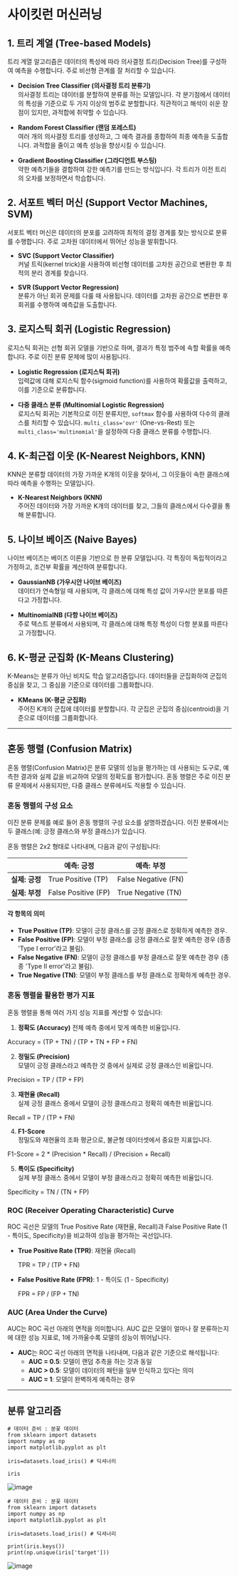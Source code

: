 # 사이킷런 머신러닝

## 1. 트리 계열 (Tree-based Models)

트리 계열 알고리즘은 데이터의 특성에 따라 의사결정 트리(Decision Tree)를 구성하여 예측을 수행합니다. 주로 비선형 관계를 잘 처리할 수 있습니다.

- **Decision Tree Classifier (의사결정 트리 분류기)**  
  의사결정 트리는 데이터를 분할하여 분류를 하는 모델입니다. 각 분기점에서 데이터의 특성을 기준으로 두 가지 이상의 범주로 분할합니다. 직관적이고 해석이 쉬운 장점이 있지만, 과적합에 취약할 수 있습니다.

- **Random Forest Classifier (랜덤 포레스트)**  
  여러 개의 의사결정 트리를 생성하고, 그 예측 결과를 종합하여 최종 예측을 도출합니다. 과적합을 줄이고 예측 성능을 향상시킬 수 있습니다.

- **Gradient Boosting Classifier (그라디언트 부스팅)**  
  약한 예측기들을 결합하여 강한 예측기를 만드는 방식입니다. 각 트리가 이전 트리의 오차를 보정하면서 학습합니다.

## 2. 서포트 벡터 머신 (Support Vector Machines, SVM)

서포트 벡터 머신은 데이터의 분포를 고려하여 최적의 결정 경계를 찾는 방식으로 분류를 수행합니다. 주로 고차원 데이터에서 뛰어난 성능을 발휘합니다.

- **SVC (Support Vector Classifier)**  
  커널 트릭(kernel trick)을 사용하여 비선형 데이터를 고차원 공간으로 변환한 후 최적의 분리 경계를 찾습니다.

- **SVR (Support Vector Regression)**  
  분류가 아닌 회귀 문제를 다룰 때 사용됩니다. 데이터를 고차원 공간으로 변환한 후 회귀를 수행하여 예측값을 도출합니다.

## 3. 로지스틱 회귀 (Logistic Regression)

로지스틱 회귀는 선형 회귀 모델을 기반으로 하며, 결과가 특정 범주에 속할 확률을 예측합니다. 주로 이진 분류 문제에 많이 사용됩니다.

- **Logistic Regression (로지스틱 회귀)**  
  입력값에 대해 로지스틱 함수(sigmoid function)를 사용하여 확률값을 출력하고, 이를 기준으로 분류합니다.

- **다중 클래스 분류 (Multinomial Logistic Regression)**  
  로지스틱 회귀는 기본적으로 이진 분류지만, `softmax` 함수를 사용하여 다수의 클래스를 처리할 수 있습니다. `multi_class='ovr'` (One-vs-Rest) 또는 `multi_class='multinomial'`을 설정하여 다중 클래스 분류를 수행합니다.

## 4. K-최근접 이웃 (K-Nearest Neighbors, KNN)

KNN은 분류할 데이터의 가장 가까운 K개의 이웃을 찾아서, 그 이웃들이 속한 클래스에 따라 예측을 수행하는 모델입니다.

- **K-Nearest Neighbors (KNN)**  
  주어진 데이터와 가장 가까운 K개의 데이터를 찾고, 그들의 클래스에서 다수결을 통해 분류합니다.

## 5. 나이브 베이즈 (Naive Bayes)

나이브 베이즈는 베이즈 이론을 기반으로 한 분류 모델입니다. 각 특징이 독립적이라고 가정하고, 조건부 확률을 계산하여 분류합니다.

- **GaussianNB (가우시안 나이브 베이즈)**  
  데이터가 연속형일 때 사용되며, 각 클래스에 대해 특성 값이 가우시안 분포를 따른다고 가정합니다.

- **MultinomialNB (다항 나이브 베이즈)**  
  주로 텍스트 분류에서 사용되며, 각 클래스에 대해 특정 특성이 다항 분포를 따른다고 가정합니다.

## 6. K-평균 군집화 (K-Means Clustering)

K-Means는 분류가 아닌 비지도 학습 알고리즘입니다. 데이터들을 군집화하여 군집의 중심을 찾고, 그 중심을 기준으로 데이터를 그룹화합니다.

- **KMeans (K-평균 군집화)**  
  주어진 K개의 군집에 데이터를 분할합니다. 각 군집은 군집의 중심(centroid)을 기준으로 데이터를 그룹화합니다.

---

## 혼동 행렬 (Confusion Matrix)

혼동 행렬(Confusion Matrix)은 분류 모델의 성능을 평가하는 데 사용되는 도구로, 예측한 결과와 실제 값을 비교하여 모델의 정확도를 평가합니다. 혼동 행렬은 주로 이진 분류 문제에서 사용되지만, 다중 클래스 분류에서도 적용할 수 있습니다.

### 혼동 행렬의 구성 요소

이진 분류 문제를 예로 들어 혼동 행렬의 구성 요소를 설명하겠습니다. 이진 분류에서는 두 클래스(예: 긍정 클래스와 부정 클래스)가 있습니다.

혼동 행렬은 2x2 형태로 나타내며, 다음과 같이 구성됩니다:

|                | **예측: 긍정** | **예측: 부정** |
|----------------|----------------|----------------|
| **실제: 긍정** | True Positive (TP)  | False Negative (FN) |
| **실제: 부정** | False Positive (FP) | True Negative (TN)  |

#### 각 항목의 의미
- **True Positive (TP)**: 모델이 긍정 클래스를 긍정 클래스로 정확하게 예측한 경우.
- **False Positive (FP)**: 모델이 부정 클래스를 긍정 클래스로 잘못 예측한 경우 (종종 'Type I error'라고 불림).
- **False Negative (FN)**: 모델이 긍정 클래스를 부정 클래스로 잘못 예측한 경우 (종종 'Type II error'라고 불림).
- **True Negative (TN)**: 모델이 부정 클래스를 부정 클래스로 정확하게 예측한 경우.

### 혼동 행렬을 활용한 평가 지표

혼동 행렬을 통해 여러 가지 성능 지표를 계산할 수 있습니다:

1. **정확도 (Accuracy)**
전체 예측 중에서 맞게 예측한 비율입니다.

Accuracy = (TP + TN) / (TP + TN + FP + FN)

2. **정밀도 (Precision)**  
모델이 긍정 클래스라고 예측한 것 중에서 실제로 긍정 클래스인 비율입니다.

Precision = TP / (TP + FP)


3. **재현율 (Recall)**  
실제 긍정 클래스 중에서 모델이 긍정 클래스라고 정확히 예측한 비율입니다.

Recall = TP / (TP + FN)

4. **F1-Score**  
정밀도와 재현율의 조화 평균으로, 불균형 데이터셋에서 중요한 지표입니다.

F1-Score = 2 * (Precision * Recall) / (Precision + Recall)

5. **특이도 (Specificity)**  
실제 부정 클래스 중에서 모델이 부정 클래스라고 정확히 예측한 비율입니다.

Specificity = TN / (TN + FP)

### ROC (Receiver Operating Characteristic) Curve
ROC 곡선은 모델의 True Positive Rate (재현율, Recall)과 False Positive Rate (1 - 특이도, Specificity)을 비교하여 성능을 평가하는 곡선입니다.

- **True Positive Rate (TPR)**: 재현율 (Recall)

  TPR = TP / (TP + FN)

- **False Positive Rate (FPR)**: 1 - 특이도 (1 - Specificity)

  FPR = FP / (FP + TN)


### AUC (Area Under the Curve)
AUC는 ROC 곡선 아래의 면적을 의미합니다. AUC 값은 모델이 얼마나 잘 분류하는지에 대한 성능 지표로, 1에 가까울수록 모델의 성능이 뛰어납니다.

- **AUC**는 ROC 곡선 아래의 면적을 나타내며, 다음과 같은 기준으로 해석됩니다:
  - **AUC = 0.5**: 모델이 랜덤 추측을 하는 것과 동일
  - **AUC > 0.5**: 모델이 데이터의 패턴을 일부 인식하고 있다는 의미
  - **AUC = 1**: 모델이 완벽하게 예측하는 경우

---
## 분류 알고리즘
```
# 데이터 준비 : 분꽃 데이터
from sklearn import datasets
import numpy as np
import matplotlib.pyplot as plt

iris=datasets.load_iris() # 딕셔너리

iris
```
![image](https://github.com/user-attachments/assets/cb6db826-4f38-4809-8053-5a2d98b0a1ab)

```
# 데이터 준비 : 분꽃 데이터
from sklearn import datasets
import numpy as np
import matplotlib.pyplot as plt

iris=datasets.load_iris() # 딕셔너리

print(iris.keys())
print(np.unique(iris['target']))
```
![image](https://github.com/user-attachments/assets/daaab6a5-cfe2-49d1-8c20-25da454833cc)
